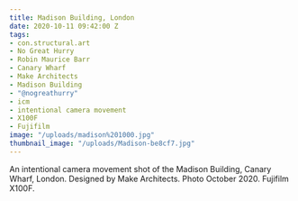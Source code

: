```yaml
---
title: Madison Building, London
date: 2020-10-11 09:42:00 Z
tags:
- con.structural.art
- No Great Hurry
- Robin Maurice Barr
- Canary Wharf
- Make Architects
- Madison Building
- "@nogreathurry"
- icm
- intentional camera movement
- X100F
- Fujifilm
image: "/uploads/madison%201000.jpg"
thumbnail_image: "/uploads/Madison-be8cf7.jpg"
---
```


An intentional camera movement shot of the Madison Building, Canary Wharf, London. Designed by Make Architects. Photo October 2020. Fujifilm X100F.
